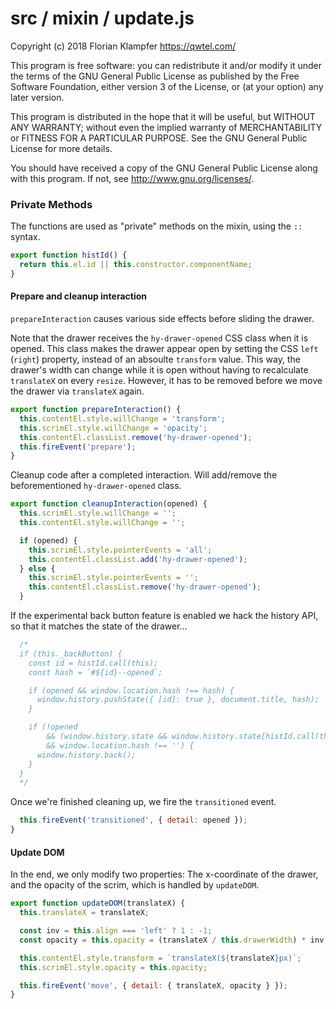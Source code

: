 # src / mixin / update.js
Copyright (c) 2018 Florian Klampfer <https://qwtel.com/>

This program is free software: you can redistribute it and/or modify
it under the terms of the GNU General Public License as published by
the Free Software Foundation, either version 3 of the License, or
(at your option) any later version.

This program is distributed in the hope that it will be useful,
but WITHOUT ANY WARRANTY; without even the implied warranty of
MERCHANTABILITY or FITNESS FOR A PARTICULAR PURPOSE.  See the
GNU General Public License for more details.

You should have received a copy of the GNU General Public License
along with this program.  If not, see <http://www.gnu.org/licenses/>.

### Private Methods
The functions are used as "private" methods on the mixin, using the `::` syntax.


```js
export function histId() {
  return this.el.id || this.constructor.componentName;
}
```

#### Prepare and cleanup interaction
`prepareInteraction` causes various side effects before sliding the drawer.

Note that the drawer receives the `hy-drawer-opened` CSS class when it is opened.
This class makes the drawer appear open by setting the CSS `left` (`right`) property, instead
of an absoulte `transform` value.
This way, the drawer's width can change while it is open without having to
recalculate `translateX` on every `resize`.
However, it has to be removed before we move the drawer via `translateX` again.


```js
export function prepareInteraction() {
  this.contentEl.style.willChange = 'transform';
  this.scrimEl.style.willChange = 'opacity';
  this.contentEl.classList.remove('hy-drawer-opened');
  this.fireEvent('prepare');
}
```

Cleanup code after a completed interaction.
Will add/remove the beforementioned `hy-drawer-opened` class.


```js
export function cleanupInteraction(opened) {
  this.scrimEl.style.willChange = '';
  this.contentEl.style.willChange = '';

  if (opened) {
    this.scrimEl.style.pointerEvents = 'all';
    this.contentEl.classList.add('hy-drawer-opened');
  } else {
    this.scrimEl.style.pointerEvents = '';
    this.contentEl.classList.remove('hy-drawer-opened');
  }
```

If the experimental back button feature is enabled we hack the history API,
so that it matches the state of the drawer...


```js
  /*
  if (this._backButton) {
    const id = histId.call(this);
    const hash = `#${id}--opened`;

    if (opened && window.location.hash !== hash) {
      window.history.pushState({ [id]: true }, document.title, hash);
    }

    if (!opened
        && (window.history.state && window.history.state[histId.call(this)])
        && window.location.hash !== '') {
      window.history.back();
    }
  }
  */
```

Once we're finished cleaning up, we fire the `transitioned` event.


```js
  this.fireEvent('transitioned', { detail: opened });
}
```

#### Update DOM
In the end, we only modify two properties: The x-coordinate of the drawer,
and the opacity of the scrim, which is handled by `updateDOM`.


```js
export function updateDOM(translateX) {
  this.translateX = translateX;

  const inv = this.align === 'left' ? 1 : -1;
  const opacity = this.opacity = (translateX / this.drawerWidth) * inv;

  this.contentEl.style.transform = `translateX(${translateX}px)`;
  this.scrimEl.style.opacity = this.opacity;

  this.fireEvent('move', { detail: { translateX, opacity } });
}
```


